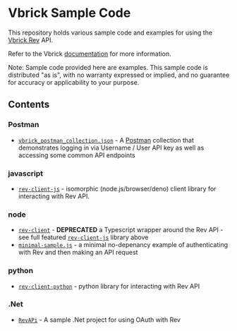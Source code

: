 # Vbrick Sample Code

This repository holds various sample code and examples for using the [Vbrick Rev](https://vbrick.com/enterprise-video-platform/) API.

Refer to the Vbrick [documentation](https://revdocs.vbrick.com/reference) for more information.

Note: Sample code provided here are examples. This sample code is distributed "as is", with no warranty expressed or implied, and no guarantee for accuracy or applicability to your purpose.

## Contents

### Postman

* [`vbrick_postman_collection.json`](vbrick_postman_collection.json) - A [Postman](https://www.postman.com/) collection that demonstrates logging in via Username / User API key as well as accessing some common API endpoints

### javascript

* [`rev-client-js`](https://github.com/vbrick/rev-client-js) - isomorphic (node.js/browser/deno) client library for interacting with Rev API.

### node
* [`rev-client`](nodejs/rev-client) - **DEPRECATED** a Typescript wrapper around the Rev API - see full featured [`rev-client-js`](https://github.com/vbrick/rev-client-js) library above
* [`minimal-sample.js`](nodejs/minimal-sample.js) - a minimal no-depenancy example of authenticating with Rev and then making an API request

### python
* [`rev-client-python`](https://github.com/vbrick/rev-client-python) - python library for interacting with Rev API

### .Net

* [`RevAPi`](dotnet/RevAPi) - A sample .Net project for using OAuth with Rev

